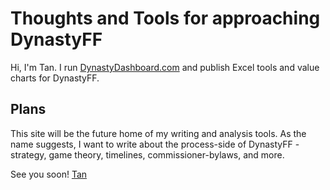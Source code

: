 # Thoughts and Tools for approaching DynastyFF

Hi, I'm Tan. I run [DynastyDashboard.com](http://www.dynastydashboard.com) and publish Excel tools and value charts for DynastyFF. 

## Plans
This site will be the future home of my writing and analysis tools. As the name suggests, I want to write about the process-side of DynastyFF - strategy, game theory, timelines, commissioner-bylaws, and more. 

See you soon! 
[Tan](http://www.tanho.ca)